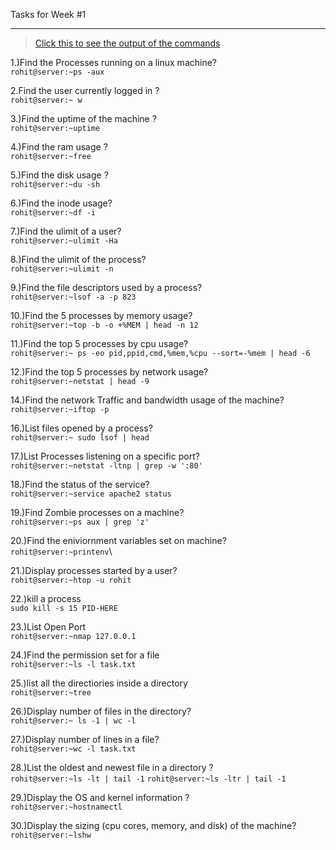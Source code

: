 Tasks for Week #1
___
>[Click this to see the output of the commands](https://raw.githubusercontent.com/rohitjain25/task/main/OUTPUT.txt)


1.)Find the Processes running on a linux machine?\
  ```rohit@server:~ps -aux```
  
2.Find the user currently logged in ?\
  ```rohit@server:~ w```
  
3.)Find the uptime of the machine ?\
  ```rohit@server:~uptime```
  
4.)Find the ram usage ?\
  ```rohit@server:~free```
  
5.)Find the disk usage ?\
  ```rohit@server:~du -sh```
  
6.)Find the inode usage?\
  ```rohit@server:~df -i```
  
7.)Find the ulimit of a user?\
  ```rohit@server:~ulimit -Ha```
  
8.)Find the ulimit of the process?\
  ```rohit@server:~ulimit -n```
  
9.)Find the file descriptors used by a process?\
  ```rohit@server:~lsof -a -p 823```
  
10.)Find the 5 processes by memory usage?\
```rohit@server:~top -b -o +%MEM | head -n 12```

11.)Find the top 5 processes by cpu usage?\
```rohit@server:~ ps -eo pid,ppid,cmd,%mem,%cpu --sort=-%mem | head -6```

12.)Find the top 5 processes by network usage?\
```rohit@server:~netstat | head -9```

14.)Find the network Traffic and bandwidth usage of the machine?\
```rohit@server:~iftop -p```

16.)List files opened by a process?\
```rohit@server:~ sudo lsof | head```

17.)List Processes listening on a specific port?\
```rohit@server:~netstat -ltnp | grep -w ':80'```

18.)Find the status of the service?\
```rohit@server:~service apache2 status```

19.)Find Zombie processes on a machine?\
```rohit@server:~ps aux | grep 'z'```

20.)Find the eniviornment variables set on machine?\
```rohit@server:~printenv```\

21.)Display processes started by a user?\
```rohit@server:~htop -u rohit```

22.)kill a process\
```sudo kill -s 15 PID-HERE```

23.)List Open Port\
```rohit@server:~nmap 127.0.0.1```

24.)Find the permission set for a file\
```rohit@server:~ls -l task.txt```

25.)list all the directiories inside a directory\
```rohit@server:~tree```

26.)Display number of files in the directory?\
```rohit@server:~ ls -1 | wc -l```

27.)Display number of lines in a file?\
```rohit@server:~wc -l task.txt```

28.)List the oldest and newest file in a directory ?\
```rohit@server:~ls -lt | tail -1```
```rohit@server:~ls -ltr | tail -1```

29.)Display the OS and kernel information ?\
```rohit@server:~hostnamectl```

30.)Display the sizing (cpu cores, memory, and disk) of the machine?\
```rohit@server:~lshw```
